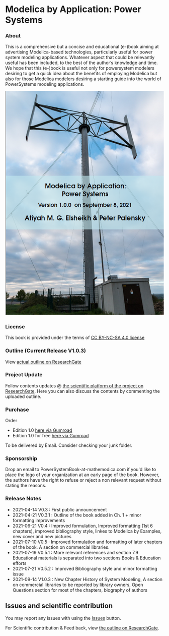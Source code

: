 # Modelica by Application: Power Systems 

### About 

This is a comprehensive but a concise and educational (e-)book aiming at advertising Modelica-based technologies, particularly useful for power system modeling applications. Whatever aspect that could be relevantly useful has been included,  to the best of the author’s knowledge and time.  We hope that this (e-)book is useful not only for powersystem modelers desiring to get a quick idea about the benefits of employing Modelica but also for those Modelica modelers desiring a starting guide into the world of PowerSystems modeling applications.

![Cover](MPSCoverActual.png)

### License 

This book is provided under the terms of [CC BY-NC-SA 4.0 license](https://creativecommons.org/licenses/by-nc-sa/4.0/)

### Outline (Current Release V1.0.3)

View [actual outline on ResearchGate](https://www.researchgate.net/publication/353340102_Book_Outline_Modelica_by_Application_Power_Systems)

### Project Update 

Follow contents updates @ [the scientific platform of the project on ResearchGate](https://www.researchgate.net/project/Book-Modelica-By-Application-Power-Systems). Here you can also discuss the contents by commenting the uploaded outline.

### Purchase

Order 
- Edition 1.0 [here via Gumroad](https://gum.co/mathemodica-powsys)
- Edition 1.0 for free [here via Gumroad](https://gum.co/mathemodica-powsys-free) 

To be delivered by Email. Consider checking your junk folder.

### Sponsorship 

Drop an email to PowerSystemBook-at-mathemodica.com if you'd like to place the logo of your organization at an early page of the book. However, the authors have the right to refuse or reject a non relevant request without stating the reasons. 

### Release Notes 

- 2021-04-14 V0.3   : First public announcement 
- 2021-04-21 V0.3.1 : Outline of the book added in Ch. 1 + minor formatting improvements  
- 2021-06-21 V0.4   : Improved formulation, Improved formatting (1st 6 chapters), improved bibliography style, linkes to Modelica by Examples, new cover and new pictures  
- 2021-07-10 V0.5   : Improved formulation and formatting of later chapters of the book. A section on commercial libraries. 
- 2021-07-19 V0.5.1 : More relevant references and section 7.9 Educational materials is separated into two sections Books & Education efforts  
- 2021-07-21 V0.5.2 : Improved Bibliography style and minor formatting issue
- 2021-09-14 V1.0.3 : New Chapter History of System Modeling, A section on commercial libraries to be reported by library owners, Open Questions section for most of the chapters, biography of authors

## Issues and scientific contribution

You may report any issues with using the [Issues](https://github.com/Mathemodica/ModelicaPowerSystemBook/issues) button.

For Scientific contribution & Feed back, view [the outline on ResearchGate](https://www.researchgate.net/publication/353340102_Book_Outline_Modelica_by_Application_Power_Systems).

